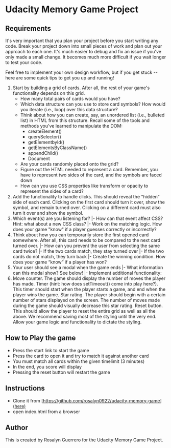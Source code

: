 # Udacity Memory Game Project

## Requirements

It's very important that you plan your project before you start writing any code. Break your project down into small pieces of work and plan out your approach to each one. It's much easier to debug and fix an issue if you've only made a small change. It becomes much more difficult if you wait longer to test your code.

Feel free to implement your own design workflow, but if you get stuck -- here are some quick tips to get you up and running!

<ol>
<li> Start by building a grid of cards. After all, the rest of your game's functionality depends on this grid.
<ul>
  <li>How many total pairs of cards would you have?</li>
  <li>Which data structure can you use to store card symbols? How would you iterate (i.e., loop) over this data structure?</li>
  <li>Think about how you can create, say, an unordered list (i.e., bulleted list) in HTML from this structure. Recall some of the tools and methods you've learned to manipulate the DOM:
    <ul> 
      <li>createElement()</li>
      <li>querySelector()</li>
      <li>getElementbyId()</li>
      <li>getElementsByClassName()</li>
      <li>appendChild()</li>
      <li>Document</li>
    </ul>
  </li>
  <li>Are your cards randomly placed onto the grid?</li>
  <li>Figure out the HTML needed to represent a card. Remember, you have to represent two sides of the card, and the symbols are faced down</li>
  <li>How can you use CSS properties like transform or opacity to represent the sides of a card?</li>
</ul>
</li>
<li> Add the functionality to handle clicks. This should reveal the "hidden" side of each card. Clicking on the first card should turn it over, show the symbol, and remain turned over. Clicking on a different card must also turn it over and show the symbol.
</li>
<li> Which event(s) are you listening for?
|- How can that event affect CSS? Hint: what about a new CSS class?
|- Work on the matching logic. How does your game "know" if a player guesses correctly or incorrectly?
</li>
<li> Think about how you can temporarily store the first opened card somewhere. After all, this card needs to be compared to the next card turned over.
|- How can you prevent the user from selecting the same card twice?
|- If the two cards match, they stay turned over
|- If the two cards do not match, they turn back
|- Create the winning condition. How does your game “know” if a player has won?
</li>
<li> Your user should see a modal when the game ends
|- What information can this modal show? See below!
|- Implement additional functionality:
</li>
<li>Move counter. The game should display the number of moves the player has made.
Timer (hint: how does setTimeout() come into play here?). This timer should start when the player starts a game, and end when the player wins the game.
Star rating. The player should begin with a certain number of stars displayed on the screen. The number of moves made during the game should visually decrease this star rating.
Reset button. This should allow the player to reset the entire grid as well as all the above.
We recommend saving most of the styling until the very end. Allow your game logic and functionality to dictate the styling.
</li>
</ol>

## How to Play the game

- Press the start link to start the game
- Press the card to open it and try to match it against another card
- You must match all cards within the given timelimit (3 minutes)
- In the end, you score will display
- Pressing the reset button will restart the game

## Instructions

- Clone it from [https://github.com/rosalyn0922/udacity-memory-game](here)
- open index.html from a browser

## Author

This is created by Rosalyn Guerrero for the Udacity Memory Game Project.
